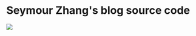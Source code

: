 # Seymour Zhang's blog source code
![](https://github.com/zsh2401/blog.zsh2401.top/workflows/Deploy/badge.svg)